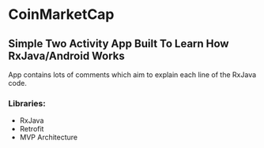 # CoinMarketCap

## Simple Two Activity App Built To Learn How RxJava/Android Works
App contains lots of comments which aim to explain each line of the RxJava code.

### Libraries:
- RxJava
- Retrofit
- MVP Architecture
